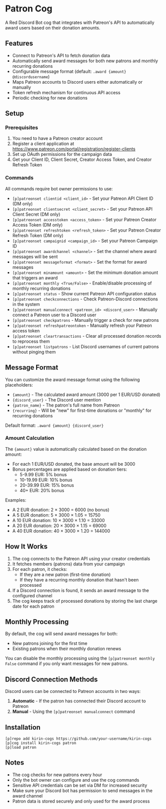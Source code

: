 # Patron Cog

A Red Discord Bot cog that integrates with Patreon's API to automatically award users based on their donation amounts.

## Features

- Connect to Patreon's API to fetch donation data
- Automatically send award messages for both new patrons and monthly recurring donations
- Configurable message format (default: `.award {amount} @discordusername`)
- Maps Patreon accounts to Discord users either automatically or manually
- Token refresh mechanism for continuous API access
- Periodic checking for new donations

## Setup

### Prerequisites

1. You need to have a Patreon creator account
2. Register a client application at https://www.patreon.com/portal/registration/register-clients
3. Set up OAuth permissions for the campaign data
4. Get your Client ID, Client Secret, Creator Access Token, and Creator Refresh Token

### Commands

All commands require bot owner permissions to use:

- `[p]patreonset clientid <client_id>` - Set your Patreon API Client ID (DM only)
- `[p]patreonset clientsecret <client_secret>` - Set your Patreon API Client Secret (DM only)
- `[p]patreonset accesstoken <access_token>` - Set your Patreon Creator Access Token (DM only)
- `[p]patreonset refreshtoken <refresh_token>` - Set your Patreon Creator Refresh Token (DM only)
- `[p]patreonset campaignid <campaign_id>` - Set your Patreon Campaign ID
- `[p]patreonset awardchannel <channel>` - Set the channel where award messages will be sent
- `[p]patreonset messageformat <format>` - Set the format for award messages
- `[p]patreonset minamount <amount>` - Set the minimum donation amount that triggers an award
- `[p]patreonset monthly <True/False>` - Enable/disable processing of monthly recurring donations
- `[p]patreonset status` - Show current Patreon API configuration status
- `[p]patreonset checkconnections` - Check Patreon-Discord connections in the system
- `[p]patreonset manualconnect <patreon_id> <discord_user>` - Manually connect a Patreon user to a Discord user
- `[p]patreonset checkpatrons` - Manually trigger a check for new patrons
- `[p]patreonset refreshpatreontoken` - Manually refresh your Patreon access token
- `[p]patreonset cleartransactions` - Clear all processed donation records to reprocess them
- `[p]patreonset listpatrons` - List Discord usernames of current patrons without pinging them

## Message Format

You can customize the award message format using the following placeholders:
- `{amount}` - The calculated award amount (3000 per 1 EUR/USD donated)
- `{discord_user}` - The Discord user mention
- `{patron_name}` - The patron's full name from Patreon
- `{recurring}` - Will be "new" for first-time donations or "monthly" for recurring donations

Default format: `.award {amount} {discord_user}`

### Amount Calculation

The `{amount}` value is automatically calculated based on the donation amount:
- For each 1 EUR/USD donated, the base amount will be 3000
- Bonus percentages are applied based on donation tiers:
  - 5-9.99 EUR: 5% bonus
  - 10-19.99 EUR: 10% bonus
  - 20-39.99 EUR: 15% bonus
  - 40+ EUR: 20% bonus

Examples:
- A 2 EUR donation: 2 × 3000 = 6000 (no bonus)
- A 5 EUR donation: 5 × 3000 × 1.05 = 15750
- A 10 EUR donation: 10 × 3000 × 1.10 = 33000
- A 20 EUR donation: 20 × 3000 × 1.15 = 69000
- A 40 EUR donation: 40 × 3000 × 1.20 = 144000

## How It Works

1. The cog connects to the Patreon API using your creator credentials
2. It fetches members (patrons) data from your campaign
3. For each patron, it checks:
   - If they are a new patron (first-time donation)
   - If they have a recurring monthly donation that hasn't been processed
4. If a Discord connection is found, it sends an award message to the configured channel
5. The cog keeps track of processed donations by storing the last charge date for each patron

## Monthly Processing

By default, the cog will send award messages for both:
- New patrons joining for the first time
- Existing patrons when their monthly donation renews

You can disable the monthly processing using the `[p]patreonset monthly False` command if you only want messages for new patrons.

## Discord Connection Methods

Discord users can be connected to Patreon accounts in two ways:
1. **Automatic** - If the patron has connected their Discord account to Patreon
2. **Manual** - Using the `[p]patreonset manualconnect` command

## Installation

```
[p]repo add kirin-cogs https://github.com/your-username/kirin-cogs
[p]cog install kirin-cogs patron
[p]load patron
```

## Notes

- The cog checks for new patrons every hour
- Only the bot owner can configure and use the cog commands
- Sensitive API credentials can be set via DM for increased security
- Make sure your Discord bot has permission to send messages in the award channel
- Patron data is stored securely and only used for the award process 
